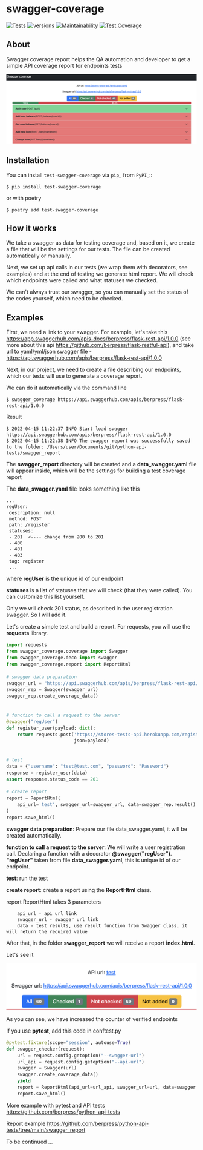 # swagger-coverage
[![Tests](https://github.com/berpress/swagger-coverage/actions/workflows/python-app.yml/badge.svg)](https://github.com/berpress/swagger-coverage/actions/workflows/python-app.yml)
![versions](https://img.shields.io/pypi/pyversions/pybadges.svg)
[![Maintainability](https://api.codeclimate.com/v1/badges/45afb8b947b1c7e9cec8/maintainability)](https://codeclimate.com/github/berpress/swagger-coverage/maintainability)
[![Test Coverage](https://api.codeclimate.com/v1/badges/45afb8b947b1c7e9cec8/test_coverage)](https://codeclimate.com/github/berpress/swagger-coverage/test_coverage)

About
------------

Swagger coverage report helps the QA automation and developer to get a simple API coverage report for endpoints tests

![](https://github.com/berpress/python-api-tests/blob/main/images/swagger_report.png)

Installation
------------

You can install ``test-swagger-coverage`` via `pip`_ from `PyPI`_::

    $ pip install test-swagger-coverage

or with poetry

    $ poetry add test-swagger-coverage

How it works
------------
We take a swagger as data for testing coverage and, based on it, we create a file that will be the settings for our tests. The file can be created automatically or manually.

Next, we set up api calls in our tests (we wrap them with decorators, see examples) and at the end of testing we generate html report.
We will check which endpoints were called and what statuses we checked.

We can't always trust our swagger, so you can manually set the status of the codes yourself, which need to be checked.

Examples
------------

First, we need a link to your swagger. For example,  let's take this  https://app.swaggerhub.com/apis-docs/berpress/flask-rest-api/1.0.0 (see more about this api https://github.com/berpress/flask-restful-api),
and take url to yaml/yml/json swagger file - https://api.swaggerhub.com/apis/berpress/flask-rest-api/1.0.0

Next, in our project, we need to create a file describing our endpoints, which our tests will use to generate a coverage report.

We can do it automatically via the command line

    $ swagger_coverage https://api.swaggerhub.com/apis/berpress/flask-rest-api/1.0.0

Result

    $ 2022-04-15 11:22:37 INFO Start load swagger https://api.swaggerhub.com/apis/berpress/flask-rest-api/1.0.0
    $ 2022-04-15 11:22:38 INFO The swagger report was successfully saved to the folder: /Users/user/Documents/git/python-api-tests/swagger_report



The **swagger_report** directory will be created
and a **data_swagger.yaml** file will appear inside, which will be the settings for building a test coverage report

The **data_swagger.yaml** file looks something like this


 ```
 ...
regUser:
  description: null
  method: POST
  path: /register
  statuses:
  - 201  <---- change from 200 to 201
  - 400
  - 401
  - 403
  tag: register
  ...
 ```

where **regUser** is the unique id of our endpoint

**statuses** is a list of statuses that we will check (that they were called).
You can customize this list yourself.

Only we will check 201 status, as described in the user registration swagger. So I will add it.


Let's create a simple test and build a report. For requests, you will use the **requests** library.

```python
import requests
from swagger_coverage.coverage import Swagger
from swagger_coverage.deco import swagger
from swagger_coverage.report import ReportHtml

# swagger data preparation
swagger_url = "https://api.swaggerhub.com/apis/berpress/flask-rest-api/1.0.0"
swagger_rep = Swagger(swagger_url)
swagger_rep.create_coverage_data()


# function to call a request to the server
@swagger("regUser")
def register_user(payload: dict):
    return requests.post('https://stores-tests-api.herokuapp.com/register',
                         json=payload)


# test
data = {"username": "test@test.com", "password": "Password"}
response = register_user(data)
assert response.status_code == 201

# create report
report = ReportHtml(
    api_url='test', swagger_url=swagger_url, data=swagger_rep.result()
)
report.save_html()

```
**swagger data preparation**: Prepare our file data_swagger.yaml, it will be created automatically.

**function to call a request to the server**:  We will write a user registration call. Declaring a function with a decorator **@swagger("regUser")**.
**"regUser"** taken from file **data_swagger.yaml**, this is unique id of our endpoint.

**test**: run the test

**create report**: create a report using the **ReportHtml** class.

report ReportHtml takes 3 parameters
```
    api_url - api url link
    swagger_url - swagger url link
    data - test results, use result function from Swagger class, it will return the required value
```

After that, in the folder **swagger_report** we will receive a report **index.html**.

Let's see it

![](https://github.com/berpress/python-api-tests/blob/main/images/swagger_register.png)

As you can see, we have increased the counter of verified endpoints

If you use **pytest**, add this code in conftest.py

```python
@pytest.fixture(scope="session", autouse=True)
def swagger_checker(request):
    url = request.config.getoption("--swagger-url")
    url_api = request.config.getoption("--api-url")
    swagger = Swagger(url)
    swagger.create_coverage_data()
    yield
    report = ReportHtml(api_url=url_api, swagger_url=url, data=swagger.result())
    report.save_html()
```

More example with pytest and API tests https://github.com/berpress/python-api-tests

Report example https://github.com/berpress/python-api-tests/tree/main/swagger_report

To be continued ...
